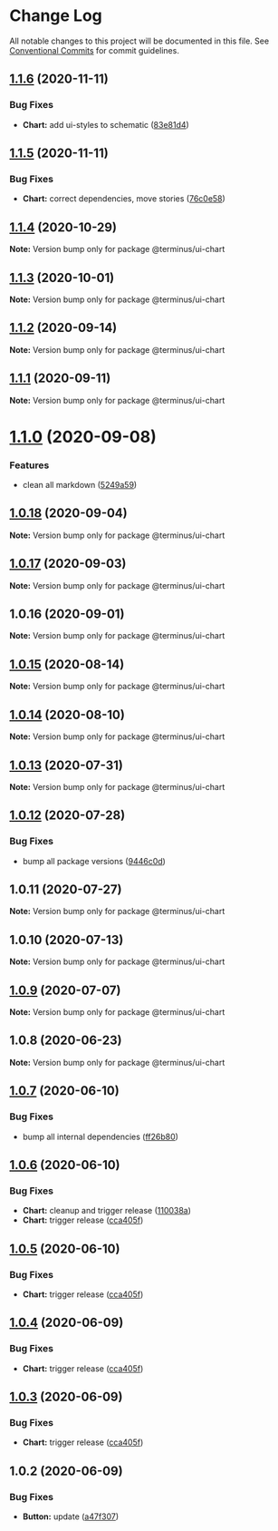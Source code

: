 # Change Log

All notable changes to this project will be documented in this file.
See [Conventional Commits](https://conventionalcommits.org) for commit guidelines.

## [1.1.6](https://github.com/GetTerminus/terminus-oss/compare/@terminus/ui-chart@1.1.5...@terminus/ui-chart@1.1.6) (2020-11-11)


### Bug Fixes

* **Chart:** add ui-styles to schematic ([83e81d4](https://github.com/GetTerminus/terminus-oss/commit/83e81d4d326c8761f2ac8bd5b90be4be54fcbfe9))





## [1.1.5](https://github.com/GetTerminus/terminus-oss/compare/@terminus/ui-chart@1.1.4...@terminus/ui-chart@1.1.5) (2020-11-11)


### Bug Fixes

* **Chart:** correct dependencies, move stories ([76c0e58](https://github.com/GetTerminus/terminus-oss/commit/76c0e58874e7ab0211f97e154c8168cda2bed066))





## [1.1.4](https://github.com/GetTerminus/terminus-oss/compare/@terminus/ui-chart@1.1.3...@terminus/ui-chart@1.1.4) (2020-10-29)

**Note:** Version bump only for package @terminus/ui-chart





## [1.1.3](https://github.com/GetTerminus/terminus-oss/compare/@terminus/ui-chart@1.1.2...@terminus/ui-chart@1.1.3) (2020-10-01)

**Note:** Version bump only for package @terminus/ui-chart





## [1.1.2](https://github.com/GetTerminus/terminus-oss/compare/@terminus/ui-chart@1.1.1...@terminus/ui-chart@1.1.2) (2020-09-14)

**Note:** Version bump only for package @terminus/ui-chart





## [1.1.1](https://github.com/GetTerminus/terminus-oss/compare/@terminus/ui-chart@1.1.0...@terminus/ui-chart@1.1.1) (2020-09-11)

**Note:** Version bump only for package @terminus/ui-chart





# [1.1.0](https://github.com/GetTerminus/terminus-oss/compare/@terminus/ui-chart@1.0.18...@terminus/ui-chart@1.1.0) (2020-09-08)


### Features

* clean all markdown ([5249a59](https://github.com/GetTerminus/terminus-oss/commit/5249a59486be63b6d9a0be7a801defb9b6adcedc))





## [1.0.18](https://github.com/GetTerminus/terminus-oss/compare/@terminus/ui-chart@1.0.17...@terminus/ui-chart@1.0.18) (2020-09-04)

**Note:** Version bump only for package @terminus/ui-chart





## [1.0.17](https://github.com/GetTerminus/terminus-oss/compare/@terminus/ui-chart@1.0.16...@terminus/ui-chart@1.0.17) (2020-09-03)

**Note:** Version bump only for package @terminus/ui-chart

## 1.0.16 (2020-09-01)

**Note:** Version bump only for package @terminus/ui-chart

## [1.0.15](https://github.com/GetTerminus/terminus-oss/compare/@terminus/ui-chart@1.0.14...@terminus/ui-chart@1.0.15) (2020-08-14)

**Note:** Version bump only for package @terminus/ui-chart

## [1.0.14](https://github.com/GetTerminus/terminus-oss/compare/@terminus/ui-chart@1.0.13...@terminus/ui-chart@1.0.14) (2020-08-10)

**Note:** Version bump only for package @terminus/ui-chart

## [1.0.13](https://github.com/GetTerminus/terminus-oss/compare/@terminus/ui-chart@1.0.12...@terminus/ui-chart@1.0.13) (2020-07-31)

**Note:** Version bump only for package @terminus/ui-chart

## [1.0.12](https://github.com/GetTerminus/terminus-oss/compare/@terminus/ui-chart@1.0.11...@terminus/ui-chart@1.0.12) (2020-07-28)

### Bug Fixes

* bump all package versions ([9446c0d](https://github.com/GetTerminus/terminus-oss/commit/9446c0d5cde3bd693cfba7cabbfd2db443a47b00))

## 1.0.11 (2020-07-27)

**Note:** Version bump only for package @terminus/ui-chart

## 1.0.10 (2020-07-13)

**Note:** Version bump only for package @terminus/ui-chart

## [1.0.9](https://github.com/GetTerminus/terminus-oss/compare/@terminus/ui-chart@1.0.8...@terminus/ui-chart@1.0.9) (2020-07-07)

**Note:** Version bump only for package @terminus/ui-chart

## 1.0.8 (2020-06-23)

**Note:** Version bump only for package @terminus/ui-chart

## [1.0.7](https://github.com/GetTerminus/terminus-oss/compare/@terminus/ui-chart@1.0.6...@terminus/ui-chart@1.0.7) (2020-06-10)

### Bug Fixes

* bump all internal dependencies ([ff26b80](https://github.com/GetTerminus/terminus-oss/commit/ff26b806bb599401f006996be5b567a378e68ef3))

## [1.0.6](https://github.com/GetTerminus/terminus-oss/compare/@terminus/ui-chart@1.0.2...@terminus/ui-chart@1.0.6) (2020-06-10)

### Bug Fixes

* **Chart:** cleanup and trigger release ([110038a](https://github.com/GetTerminus/terminus-oss/commit/110038a76acef38dda3d2cdc4478c1690048424a))
* **Chart:** trigger release ([cca405f](https://github.com/GetTerminus/terminus-oss/commit/cca405f43f5383f51fa5feb04db556564bccfb57))

## [1.0.5](https://github.com/GetTerminus/terminus-oss/compare/@terminus/ui-chart@1.0.2...@terminus/ui-chart@1.0.5) (2020-06-10)

### Bug Fixes

* **Chart:** trigger release ([cca405f](https://github.com/GetTerminus/terminus-oss/commit/cca405f43f5383f51fa5feb04db556564bccfb57))

## [1.0.4](https://github.com/GetTerminus/terminus-oss/compare/@terminus/ui-chart@1.0.2...@terminus/ui-chart@1.0.4) (2020-06-09)

### Bug Fixes

* **Chart:** trigger release ([cca405f](https://github.com/GetTerminus/terminus-oss/commit/cca405f43f5383f51fa5feb04db556564bccfb57))

## [1.0.3](https://github.com/GetTerminus/terminus-oss/compare/@terminus/ui-chart@1.0.2...@terminus/ui-chart@1.0.3) (2020-06-09)

### Bug Fixes

* **Chart:** trigger release ([cca405f](https://github.com/GetTerminus/terminus-oss/commit/cca405f43f5383f51fa5feb04db556564bccfb57))

## 1.0.2 (2020-06-09)

### Bug Fixes

* **Button:** update ([a47f307](https://github.com/GetTerminus/terminus-oss/commit/a47f30757b9216d6ee76788c117e76eacf5289e5))
